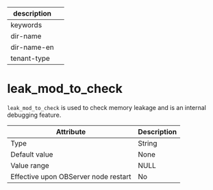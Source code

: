 |description||
|---|---|
|keywords||
|dir-name||
|dir-name-en||
|tenant-type||

leak_mod_to_check
======================================

`leak_mod_to_check` is used to check memory leakage and is an internal debugging feature.


| **Attribute** | **Description** |
|------------------|--------|
| Type | String |
| Default value | None |
| Value range | NULL |
| Effective upon OBServer node restart | No |



